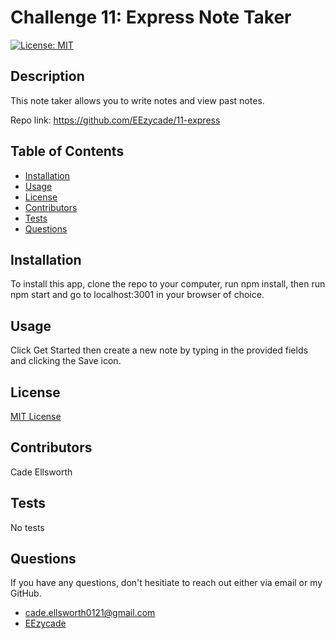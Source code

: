 # Challenge 11: Express Note Taker

[![License: MIT](https://img.shields.io/badge/License-MIT-yellow.svg)](https://opensource.org/licenses/MIT)

## Description
    
This note taker allows you to write notes and view past notes.

Repo link: https://github.com/EEzycade/11-express

## Table of Contents

* [Installation](#installation)
* [Usage](#usage)
* [License](#license)
* [Contributors](#contributors)
* [Tests](#tests)
* [Questions](#questions)

## Installation
    
To install this app, clone the repo to your computer, run npm install, then run npm start and go to localhost:3001 in your browser of choice.

## Usage
    
Click Get Started then create a new note by typing in the provided fields and clicking the Save icon.

## License
    
[MIT License](https://opensource.org/licenses/MIT)

## Contributors
    
Cade Ellsworth

## Tests
    
No tests

## Questions
    
If you have any questions, don't hesitiate to reach out either via email or my GitHub. 
* cade.ellsworth0121@gmail.com
* [EEzycade](https://github.com/EEzycade)
